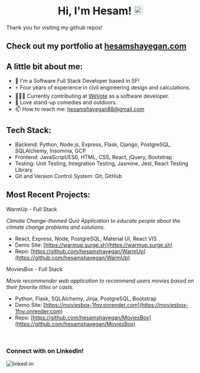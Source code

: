 <h1 align="center">Hi, I'm Hesam! <img src="https://media.giphy.com/media/hvRJCLFzcasrR4ia7z/giphy.gif" width="23px"></h1>

Thank you for visiting my github repos!

## Check out my portfolio at [hesamshayegan.com](http://hesamshayegan.com)

## A little bit about me:

- 🌉 I'm a Software Full Stack Developer based in SF!
- ⚡ Four years of experience in civil engineering design and calculations.
- 👩🏻‍💻 Currently contributing at [WeVote](https://wevote.us) as a software developer.
- 🌳 Love stand-up comedies and outdoors.
- 📫 How to reach me: hesamshayegan88@gmail.com


## Tech Stack:
- Backend: Python, Node.js, Express, Flask, Django, PostgreSQL, SQLAlchemy, Insomnia, GCP
- Frontend: JavaScript/ES6, HTML, CSS, React, jQuery, Bootstrap
- Testing: Unit Testing, Integration Testing, Jasmine, Jest, React Testing Library
- Git and Version Control System: Git, GitHub


## Most Recent Projects:
WarmUp - Full Stack

*Climate Change-themed Quiz Application to educate people about the climate change problems and solutions.*

- React, Express, Node, PostgreSQL, Material UI, React VIS
- Demo Site: [https://warmup.surge.sh](https://warmup.surge.sh)
- Repo: [https://github.com/hesamshayegan/WarmUp](https://github.com/hesamshayegan/WarmUp)

MoviesBox - Full Stack

*Movie recommender web application to recommend users movies based on their favorite titles or casts.*

- Python, Flask, SQLAlchemy, Jinja, PostgreSQL, Bootstrap
- Demo Site: [https://moviesbox-1fny.onrender.com](https://moviesbox-1fny.onrender.com)
- Repo: [https://github.com/hesamshayegan/MoviesBox](https://github.com/hesamshayegan/MoviesBox)

<br>

### Connect with on LinkedIn!

[<img align="left" alt="linked-in" src="https://img.shields.io/badge/linkedin-%230077B5.svg?&style=for-the-badge&logo=linkedin&logoColor=white" />](https://www.linkedin.com/in/hesam-shayegan/?locale=en_US)

